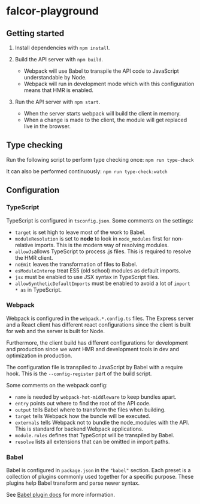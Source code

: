 # falcor-playground

## Getting started

1. Install dependencies with `npm install`.

2. Build the API server with `npm build`.

   - Webpack will use Babel to transpile the API code to JavaScript understandable by Node.
   - Webpack will run in development mode which with this configuration means that HMR is enabled.

3. Run the API server with `npm start`.

   - When the server starts webpack will build the client in memory.
   - When a change is made to the client, the module will get replaced live in the browser.

## Type checking

Run the following script to perform type checking once:
`npm run type-check`

It can also be performed continuously:
`npm run type-check:watch`

## Configuration

### TypeScript

TypeScript is configured in `tsconfig.json`. Some comments on the settings:

- `target` is set high to leave most of the work to Babel.
- `moduleResolution` is set to **node** to look in `node_modules` first for non-relative imports. This is the modern way of resolving modules.
- `allowJs`allows TypeScript to process .js files. This is required to resolve the HMR client.
- `noEmit` leaves the transformation of files to Babel.
- `esModuleInterop` treat ES5 (old school) modules as default imports.
- `jsx` must be enabled to use JSX syntax in TypeScript files.
- `allowSyntheticDefaultImports` must be enabled to avoid a lot of `import * as` in TypeScript.

### Webpack

Webpack is configured in the `webpack.*.config.ts` files. The Express server and a React client has different react configurations since the client is built for web and the server is built for Node.

Furthermore, the client build has different configurations for development and production since we want HMR and development tools in dev and optimization in production.

The configuration file is transpiled to JavaScript by Babel with a require hook. This is the `--config-register` part of the build script.

Some comments on the webpack config:

- `name` is needed by `webpack-hot-middleware` to keep bundles apart.
- `entry` points out where to find the root of the API code.
- `output` tells Babel where to transform the files when building.
- `target` tells Webpack how the bundle will be executed.
- `externals` tells Webpack not to bundle the node_modules with the API. This is standard for backend Webpack applications.
- `module.rules` defines that TypeScript will be transpiled by Babel.
- `resolve` lists all extensions that can be omitted in import paths.

### Babel

Babel is configured in `package.json` in the `"babel"` section. Each preset is a collection of plugins commonly used together for a specific purpose. These plugins help Babel transform and parse newer syntax.

See [Babel plugin docs](https://babeljs.io/docs/en/plugins) for more information.
